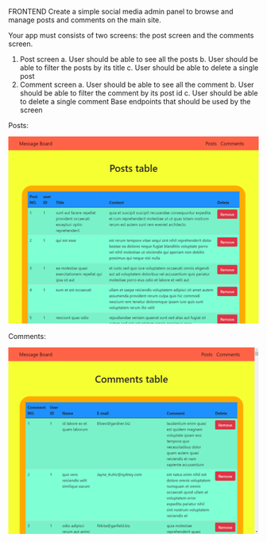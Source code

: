 FRONTEND Create a simple social media admin panel to browse and manage posts and comments on the main site. 

Your app must consists of two screens: 
the post screen and the comments screen. 

1. Post screen 
  a. User should be able to see all the posts 
  b. User should be able to filter the posts by its title c. User should be able to delete a single post 
2. Comment screen 
  a. User should be able to see all the comment 
  b. User should be able to filter the comment by its post id 
  c. User should be able to delete a single comment Base endpoints that should be used by the screen


Posts:

![alt image](/mb-views/posts.png)


Comments:

![alt image](/mb-views/comments.png)
